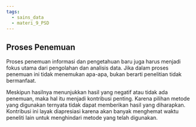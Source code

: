 ```yaml
---
tags:
  - sains_data
  - materi_9_PSD
---
```

## Proses Penemuan

Proses penemuan informasi dan pengetahuan baru juga harus menjadi fokus utama dari pengolahan dan analisis data. Jika dalam proses penemuan ini tidak menemukan apa-apa, bukan berarti penelitian tidak bermanfaat.

Meskipun hasilnya menunjukkan hasil yang negatif atau tidak ada penemuan, maka hal itu menjadi kontribusi penting. Karena pilihan metode yang digunakan ternyata tidak dapat memberikan hasil yang diharapkan. Kontribusi ini layak diapresiasi karena akan banyak menghemat waktu peneliti lain untuk menghindari metode yang telah digunakan.